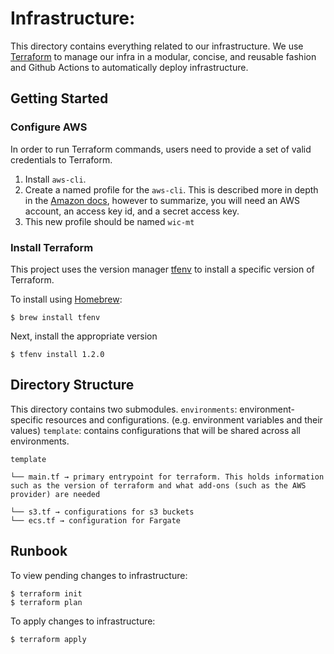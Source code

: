 # Infrastructure:
This directory contains everything related to our infrastructure. We use [Terraform](https://terraform.io) to manage our infra in a modular, concise, and reusable fashion and Github Actions to automatically deploy infrastructure.

## Getting Started

### Configure AWS
In order to run Terraform commands, users need to provide a set of valid credentials to Terraform.
1. Install `aws-cli`.
2. Create a named profile for the `aws-cli`. This is described more in depth in the [Amazon docs](https://docs.aws.amazon.com/cli/latest/userguide/cli-configure-profiles.html), however to summarize, you will need an AWS account, an access key id, and a secret access key.
3. This new profile should be named `wic-mt`

### Install Terraform
This project uses the version manager [tfenv](https://formulae.brew.sh/formula/tfenv) to install a specific version of Terraform.

To install using [Homebrew](https://brew.sh/):

```
$ brew install tfenv
```

Next, install the appropriate version

```
$ tfenv install 1.2.0
```

## Directory Structure
This directory contains two submodules.
`environments`: environment-specific resources and configurations. (e.g. environment variables and their values)
`template`: contains configurations that will be shared across all environments.

```
template

└── main.tf → primary entrypoint for terraform. This holds information such as the version of terraform and what add-ons (such as the AWS provider) are needed

└── s3.tf → configurations for s3 buckets
└── ecs.tf → configuration for Fargate
```
## Runbook
To view pending changes to infrastructure:

```
$ terraform init
$ terraform plan
```

To apply changes to infrastructure:

```
$ terraform apply
```
